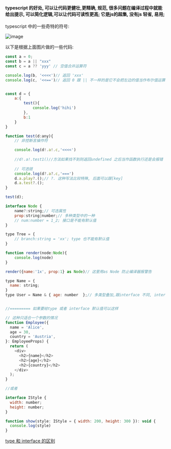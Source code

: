 #### typescript 的好处, 可以让代码更健壮,更精确, 规范, 很多问题在编译过程中就能给出提示, 可以简化逻辑,可以让代码可读性更高; 它是js的超集, 没有js 轻省, 易用;

typescript 中的一些奇特的符号:

![image](https://user-images.githubusercontent.com/10356819/212843994-422bdfc5-1228-4490-a345-da40a8ef9c33.png)

以下是根据上面图片做的一些代码:
```js
const a = 0;
const b = a || "xxx"
const c = a ?? 'yyy' // 空值合并运算符

console.log(b, '<<<<')// 返回 'xxx'
console.log(c, '<<==')// 返回 0 跟 || 不一样的是它不会把左边的值当作布尔值运算


const d = {
    a:{
        test(){
            console.log('hihi')
        },
        b:1
    }
}

function test(d:any){
    // 非控断言操作符

    console.log(d!.a!.c,'<<<<')
    
    //d!.a!.test1()//方法如果找不到则返回undefined 之后当作函数执行还是会报错
    
    // 可选链
    console.log(d?.a?.c,'===')
    d.a.play?.();// ?. 这种写法比较特殊, 后面可以跟[key]
    d.a.test?.();
}

test(d);

interface Node {
    name?:string;// 可选属性
    prop:string|number;// 多种类型中的一种
    // num:number = 1_2; 接口是不能有默认值
}

type Tree = {
    // branch:string = 'xx'; type 也不能有默认值
}

function render(node:Node){
    console.log(node)
}

render({name:'1x', prop:1} as Node)// 这里用as Node 防止编译器报警告

type Name = { 
  name: string; 
}
type User = Name & { age: number  };// 多类型叠加,跟interface 不同, interface 用的是extends


//========= 如果要给type 或者 interface 默认值可以这样

// 这种只适合一个参数的情况
function Employee({
  name = 'Alice',
  age = 30,
  country = 'Austria',
}: EmployeeProps) {
  return (
    <div>
      <h2>{name}</h2>
      <h2>{age}</h2>
      <h2>{country}</h2>
    </div>
  );
}

//或者

interface IStyle {
  width: number;
  height: number;
}

function show(style: IStyle = { width: 200, height: 300 }): void {
  console.log(style)
}
```

[type 和 interface 的区别](https://juejin.cn/post/6844903749501059085)

